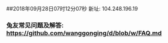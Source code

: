 ##2018年09月28日07时12分07秒 新址: 104.248.196.19
### 兔友常见问题及解答: https://github.com/wanggonging/d/blob/w/FAQ.md
